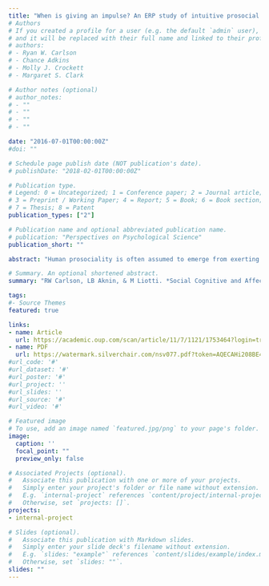 ```yaml
---
title: "When is giving an impulse? An ERP study of intuitive prosocial behavior"
# Authors
# If you created a profile for a user (e.g. the default `admin` user), write the username (folder name) here 
# and it will be replaced with their full name and linked to their profile.
# authors:
# - Ryan W. Carlson
# - Chance Adkins
# - Molly J. Crockett
# - Margaret S. Clark

# Author notes (optional)
# author_notes:
# - ""
# - ""
# - ""
# - ""

date: "2016-07-01T00:00:00Z"
#doi: ""

# Schedule page publish date (NOT publication's date).
# publishDate: "2018-02-01T00:00:00Z"

# Publication type.
# Legend: 0 = Uncategorized; 1 = Conference paper; 2 = Journal article;
# 3 = Preprint / Working Paper; 4 = Report; 5 = Book; 6 = Book section;
# 7 = Thesis; 8 = Patent
publication_types: ["2"]

# Publication name and optional abbreviated publication name.
# publication: "Perspectives on Psychological Science"
publication_short: ""

abstract: "Human prosociality is often assumed to emerge from exerting reflective control over initial, selfish impulses. However, recent findings suggest that prosocial actions can also stem from processes that are fast, automatic and intuitive. Here, we attempt to clarify when prosocial behavior may be intuitive by examining prosociality as a form of reward seeking. Using event-related potentials (ERPs), we explored whether a neural signature that rapidly encodes the motivational salience of an event—the P300—can predict intuitive prosocial motivation. Participants allocated varying amounts of money between themselves and charities they initially labelled as high- or low-empathy targets under conditions that promoted intuitive or reflective decision making. Consistent with our predictions, P300 amplitude over centroparietal regions was greater when giving involved high-empathy targets than low-empathy targets, but only when deciding under intuitive conditions. Reflective conditions, alternatively, elicited an earlier frontocentral positivity related to response inhibition, regardless of target. Our findings suggest that during prosocial decision making, larger P300 amplitude could (i) signal intuitive prosocial motivation and (ii) predict subsequent engagement in prosocial behavior. This work offers novel insight into when prosociality may be driven by intuitive processes and the roots of such behaviors."

# Summary. An optional shortened abstract.
summary: "RW Carlson, LB Aknin, & M Liotti. *Social Cognitive and Affective Neuroscience* "

tags:
#- Source Themes
featured: true

links:
- name: Article 
  url: https://academic.oup.com/scan/article/11/7/1121/1753464?login=true
- name: PDF
  url: https://watermark.silverchair.com/nsv077.pdf?token=AQECAHi208BE49Ooan9kkhW_Ercy7Dm3ZL_9Cf3qfKAc485ysgAAAsQwggLABgkqhkiG9w0BBwagggKxMIICrQIBADCCAqYGCSqGSIb3DQEHATAeBglghkgBZQMEAS4wEQQMAzbWl1PxI-6mD4cUAgEQgIICd_DozIQTVOuAfoLypMY8ADFEBEb_LEWoXdwBz30NFTYrcLfxra9VBMrQzl41BvoyzZCJAgRYF7O4YpLLgwyCVxA9JwMBhVmiGi7uiDpzexAgNqUmIlzNQ12I4BzsJLwmxZz5kRaKhvyUyF_yeJPdUA041GeT5l6rPM4Las9hxoiy4gYfVp7fLW12tfT7hXvuYYYHhLEqJgeee2WT5loGDtDOmIZW0zHKjIwWCHnS-vRJshq4IJ3tEuKJJeUo9-GxX_J58JhSuCjZK0YLHa6ssmPoNP9IoY8zJ2y749yLI7pSmg5hZ8w_x8-6yNhfonPfqnWChc8EXjPCkcHDdS1Jm04zG5-uG4XWPIJkNYG06hGHPrcxcrFWVjS9p5t7Dpc_pATq4nRE4v4PG8n85elRFfyPr8-WXFB_AK170bVgIy9ZdIfmYijkHrBPYtzXeXP0ezcy0w2ZBwVvoIIYeE_sQdURw8og4RLfyz1CfoWCC8P5PzVlLqay58EOHqPEBFQvYzCrCVsqSZXIMQOSXOnKjB8WLEKcI54fes4UCV4sVZK91VTaztW4M3PUAWsrYSHe0cRFoKOp19iCGjj5_o6V6s-x8uJbfjtXI2ch44TNHBL833YRQnX_0XY4Ecgq2oKeb3Enpm-7FJs9XACs-2CYjijyfMac2L5eQ8yFi3515jUiEHRf4UKa5uroI9k8AClow7FIa32dwDiBliEncZVwYjXLeb2ggy9f3hg5MQl_XOElLLnFRY1gMaePCLEQ_RZs_otz6CyH9ZOLz9ocuH7jWbUQFOl-kFrcv7hhCAk07w0cGQPxOCHBr-r1g_qH7XEJQmJHngtA79A
#url_code: '#'
#url_dataset: '#'
#url_poster: '#'
#url_project: ''
#url_slides: ''
#url_source: '#'
#url_video: '#'

# Featured image
# To use, add an image named `featured.jpg/png` to your page's folder. 
image:
  caption: ''
  focal_point: ""
  preview_only: false

# Associated Projects (optional).
#   Associate this publication with one or more of your projects.
#   Simply enter your project's folder or file name without extension.
#   E.g. `internal-project` references `content/project/internal-project/index.md`.
#   Otherwise, set `projects: []`.
projects:
- internal-project

# Slides (optional).
#   Associate this publication with Markdown slides.
#   Simply enter your slide deck's filename without extension.
#   E.g. `slides: "example"` references `content/slides/example/index.md`.
#   Otherwise, set `slides: ""`.
slides: ""
---
```


